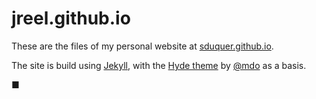 # jreel.github.io

These are the files of my personal website at [sduquer.github.io](https://sduquer.github.io).

The site is build using [Jekyll](http://jekyllrb.com), with the [Hyde theme](https://github.com/poole/hyde) by [@mdo](https://twitter.com/mdo) as a basis.

■


